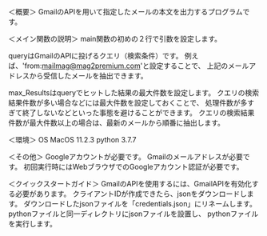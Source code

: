 ＜概要＞
GmailのAPIを用いて指定したメールの本文を出力するプログラムです。

＜メイン関数の説明＞
main関数の初めの２行で引数を設定します。
  
  queryはGmailのAPIに投げるクエリ（検索条件）です。
  例えば、'from:mailmag@mag2premium.com'と設定することで、
  上記のメールアドレスから受信したメールを抽出できます。
  
  max_Resultsはqueryでヒットした結果の最大件数を設定します。
  クエリの検索結果件数が多い場合などには最大件数を設定しておくことで、
  処理件数が多すぎて終了しないなどといった事態を避けることができます。
  クエリの検索結果件数が最大件数以上の場合は、最新のメールから順番に抽出します。
  
＜環境＞
OS MacOS 11.2.3
python 3.7.7

＜その他＞
Googleアカウントが必要です。
Gmailのメールアドレスが必要です。
初回実行時にはWebブラウザでのGoogleアカウント認証が必要です。

＜クイックスタートガイド＞
GmailのAPIを使用するには、GmailAPIを有効化する必要があります。
クライアントIDが作成できたら、jsonをダウンロードします。
ダウンロードしたjsonファイルを「credentials.json」にリネームします。
pythonファイルと同一ディレクトリにjsonファイルを設置し、
pythonファイルを実行します。
